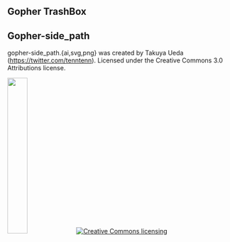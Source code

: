 ## Gopher TrashBox

## Gopher-side_path
gopher-side_path.{ai,svg,png} was created by Takuya Ueda (https://twitter.com/tenntenn). Licensed under the Creative Commons 3.0 Attributions license.

<img width="30%" src="https://raw.github.com/golang-samples/gopher-vector/master/gopher-side_path.png"/>
<a rel="license" href="http://creativecommons.org/licenses/by/3.0/deed.ja">
	<img alt="Creative Commons licensing" style="border-width:0" src="http://i.creativecommons.org/l/by/3.0/88x31.png" /></a>